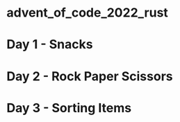 # advent_of_code_2022_rust

# Day 1 - Snacks

# Day 2 - Rock Paper Scissors

# Day 3 - Sorting Items

